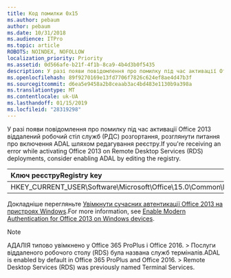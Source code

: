 ```yaml
---
title: Код помилки 0x15
ms.author: pebaum
author: pebaum
ms.date: 10/31/2018
ms.audience: ITPro
ms.topic: article
ROBOTS: NOINDEX, NOFOLLOW
localization_priority: Priority
ms.assetid: 0d566afe-b21f-4f1b-8ca9-4b4d3b0f5435
description: У разі появи повідомлення про помилку під час активації Office 2013 віддалений робочий стіл служб (РДС) розгортання, розглянути питання про включення ADAL шляхом редагування реєстру.
ms.openlocfilehash: 89f9270169e13fd7706f7826c624ef8ae4d47b3f
ms.sourcegitcommit: d6ea5e9458a2b8ceaab3ac4bd483e1130b9a398a
ms.translationtype: MT
ms.contentlocale: uk-UA
ms.lasthandoff: 01/15/2019
ms.locfileid: "28319298"
---
```

<span data-ttu-id="0d2b5-103">У разі появи повідомлення про помилку під час активації Office 2013 віддалений робочий стіл служб (РДС) розгортання, розглянути питання про включення ADAL шляхом редагування реєстру.</span><span class="sxs-lookup"><span data-stu-id="0d2b5-103">If you're receiving an error while activating Office 2013 on Remote Desktop Services (RDS) deployments, consider enabling ADAL by editing the registry.</span></span> 
  
|<span data-ttu-id="0d2b5-104">**Ключ реєстру**</span><span class="sxs-lookup"><span data-stu-id="0d2b5-104">**Registry key**</span></span>|<span data-ttu-id="0d2b5-105">**Тип**</span><span class="sxs-lookup"><span data-stu-id="0d2b5-105">**Type**</span></span>|<span data-ttu-id="0d2b5-106">**Значення**</span><span class="sxs-lookup"><span data-stu-id="0d2b5-106">**Value**</span></span>|
|:-----|:-----|:-----|
|<span data-ttu-id="0d2b5-107">HKEY_CURRENT_USER\Software\Microsoft\Office\15.0\Common\Identity\EnableADAL</span><span class="sxs-lookup"><span data-stu-id="0d2b5-107">HKEY_CURRENT_USER\Software\Microsoft\Office\15.0\Common\Identity\EnableADAL</span></span>  <br/> |<span data-ttu-id="0d2b5-108">REG_DWORD</span><span class="sxs-lookup"><span data-stu-id="0d2b5-108">REG_DWORD</span></span>  <br/> |<span data-ttu-id="0d2b5-109">1</span><span class="sxs-lookup"><span data-stu-id="0d2b5-109">1</span></span>  <br/> |
   
<span data-ttu-id="0d2b5-110">Докладніше перегляньте [Увімкнути сучасних автентикації Office 2013 на пристроях Windows](https://docs.microsoft.com/office365/admin/security-and-compliance/enable-modern-authentication).</span><span class="sxs-lookup"><span data-stu-id="0d2b5-110">For more information, see [Enable Modern Authentication for Office 2013 on Windows devices](https://docs.microsoft.com/office365/admin/security-and-compliance/enable-modern-authentication).</span></span>
  
> [!NOTE]
>  <span data-ttu-id="0d2b5-p101">АДАЛІЯ типово увімкнено у Office 365 ProPlus і Office 2016. > Послуги віддаленого робочого столу (RDS) була названа служб терміналів.</span><span class="sxs-lookup"><span data-stu-id="0d2b5-p101">ADAL is enabled by default in Office 365 ProPlus and Office 2016. >  Remote Desktop Services (RDS) was previously named Terminal Services.</span></span> 
  

